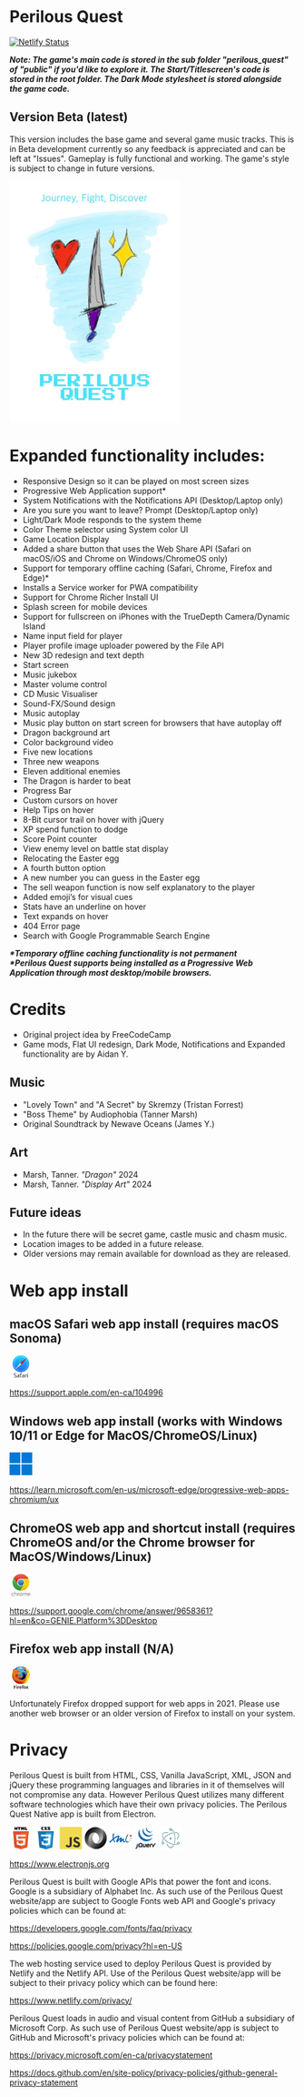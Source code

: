 # Perilous Quest

[![Netlify Status](https://api.netlify.com/api/v1/badges/05ef79ba-a166-4aeb-9e08-bba657c2d41a/deploy-status)](https://app.netlify.com/sites/perilous-quest/deploys)

<i><b>
Note: The game's main code is stored in the sub folder "perilous_quest" of "public" if you'd like to explore it. The Start/Titlescreen's code is stored in the root folder. The Dark Mode stylesheet is stored alongside the game code.
</b></i>

## Version Beta (latest)

This version includes the base game and several game music tracks. This is in Beta development currently so any feedback is appreciated and can be left at "Issues". Gameplay is fully functional and working. The game's style is subject to change in future versions.

<img src="https://raw.githubusercontent.com/aidan-yip/dragon_slayer/main/public/pq_poster.jpg?raw=true" alt="Perilous Quest poster" width="300"/>
  
# Expanded functionality includes: 
<ul>
  <li>Responsive Design so it can be played on most screen sizes</li>
  <li>Progressive Web Application support*</li>
  <li>System Notifications with the Notifications API (Desktop/Laptop only)</li>
  <li>Are you sure you want to leave? Prompt (Desktop/Laptop only)</li>
  <li>Light/Dark Mode responds to the system theme</li>
  <li>Color Theme selector using System color UI</li>
  <li>Game Location Display</li>
  <li>Added a share button that uses the Web Share API (Safari on macOS/iOS and Chrome on Windows/ChromeOS only)</li>
  <li>Support for temporary offline caching (Safari, Chrome, Firefox and Edge)*</li>
  <li>Installs a Service worker for PWA compatibility</li>
  <li>Support for Chrome Richer Install UI</li>
  <li>Splash screen for mobile devices</li> 
  <li>Support for fullscreen on iPhones with the TrueDepth Camera/Dynamic Island</li>
  <li>Name input field for player</li>
  <li>Player profile image uploader powered by the File API</li>
  <li>New 3D redesign and text depth</li>
  <li>Start screen</li>
  <li>Music jukebox</li> 
  <li>Master volume control</li>
  <li>CD Music Visualiser</li>
  <li>Sound-FX/Sound design</li> 
  <li>Music autoplay</li>
  <li>Music play button on start screen for browsers that have autoplay off</li>
  <li>Dragon background art</li>
  <li>Color background video</li>
  <li>Five new locations</li>
  <li>Three new weapons</li>
  <li>Eleven additional enemies</li>
  <li>The Dragon is harder to beat</li>
  <li>Progress Bar</li>
  <li>Custom cursors on hover</li>
  <li>Help Tips on hover</li>
  <li>8-Bit cursor trail on hover with jQuery</li>
  <li>XP spend function to dodge</li>
  <li>Score Point counter</li>
  <li>View enemy level on battle stat display</li>
  <li>Relocating the Easter egg</li>
  <li>A fourth button option</li>
  <li>A new number you can guess in the Easter egg</li>
  <li>The sell weapon function is now self explanatory to the player</li>
  <li>Added emoji’s for visual cues</li>
  <li>Stats have an underline on hover</li>
  <li>Text expands on hover</li>
  <li>404 Error page</li>
  <li>Search with Google Programmable Search Engine</li>
</ul>

<i><b>\*Temporary offline caching functionality is not permanent</b></i>
<br />
<i><b>\*Perilous Quest supports being installed as a Progressive Web Application through most desktop/mobile browsers.</b></i>

# Credits

<ul>
<li>Original project idea by FreeCodeCamp</li>
<li>Game mods, Flat UI redesign, Dark Mode, Notifications and Expanded functionality are by Aidan Y.</li>
</ul>

## Music

<ul>
<li>"Lovely Town" and "A Secret" by  Skremzy (Tristan Forrest)</li> 
<li>"Boss Theme" by Audiophobia (Tanner Marsh)</li>
<li>Original Soundtrack by Newave Oceans (James Y.)</li>
</ul>

## Art

<ul>
<li>Marsh, Tanner. <i>"Dragon"</i> 2024</li>
<li>Marsh, Tanner. <i>"Display Art"</i> 2024</li>
</ul>

## Future ideas

<ul>
<li>In the future there will be secret game, castle music and chasm music.</li> 
  
<li>Location images to be added in a future release.</li>

<li>Older versions may remain available for download as they are released.</li>
</ul>

# Web app install

## macOS Safari web app install (requires macOS Sonoma)
<img src="https://github.com/devicons/devicon/blob/master/icons/safari/safari-original-wordmark.svg" width="40" height="40"></img>

https://support.apple.com/en-ca/104996

## Windows web app install (works with Windows 10/11 or Edge for MacOS/ChromeOS/Linux)
<img src="https://github.com/devicons/devicon/blob/master/icons/windows11/windows11-original.svg" width="40" height="40"></img> 

https://learn.microsoft.com/en-us/microsoft-edge/progressive-web-apps-chromium/ux

## ChromeOS web app and shortcut install (requires ChromeOS and/or the Chrome browser for MacOS/Windows/Linux)
<img src="https://github.com/devicons/devicon/blob/master/icons/chrome/chrome-original-wordmark.svg" width="40" height="40"></img>

https://support.google.com/chrome/answer/9658361?hl=en&co=GENIE.Platform%3DDesktop

## Firefox web app install (N/A)
<img src="https://github.com/devicons/devicon/blob/master/icons/firefox/firefox-original-wordmark.svg" width="40" height="40"></img>

Unfortunately Firefox dropped support for web apps in 2021. Please use another web browser or an older version of Firefox to install on your system.

# Privacy

Perilous Quest is built from HTML, CSS, Vanilla JavaScript, XML, JSON and jQuery these programming languages and libraries in it of themselves will not compromise any data. However Perilous Quest utilizes many different software technologies which have their own privacy policies. The Perilous Quest Native app is built from Electron.

<img src="https://github.com/devicons/devicon/blob/master/icons/html5/html5-original-wordmark.svg" width="40" height="40"></img>
<img src="https://github.com/devicons/devicon/blob/master/icons/css3/css3-original-wordmark.svg" width="40" height="40"></img>
<img src="https://github.com/devicons/devicon/blob/master/icons/javascript/javascript-original.svg" width="40" height="40"></img>
<img src="https://github.com/devicons/devicon/blob/master/icons/json/json-original.svg" width="40" height="40"></img>
<img src="https://github.com/devicons/devicon/blob/master/icons/xml/xml-original.svg" width="40" height="40"></img>
<img src="https://github.com/devicons/devicon/blob/master/icons/jquery/jquery-original-wordmark.svg" width="40" height="40"></img>
<img src="https://github.com/devicons/devicon/blob/master/icons/electron/electron-original.svg" width="40" height="40"></img>

https://www.electronjs.org

Perilous Quest is built with Google APIs that power the font and icons. Google is a subsidiary of Alphabet Inc. As such use of the Perilous Quest website/app are subject to Google Fonts web API and Google's privacy policies which can be found at:

https://developers.google.com/fonts/faq/privacy

https://policies.google.com/privacy?hl=en-US

The web hosting service used to deploy Perilous Quest is provided by Netlify and the Netlify API. Use of the Perilous Quest website/app will be subject to their privacy policy which can be found here:

https://www.netlify.com/privacy/

Perilous Quest loads in audio and visual content from GitHub a subsidiary of Microsoft Corp. As such use of Perilous Quest website/app is subject to GitHub and Microsoft's privacy policies which can be found at:

https://privacy.microsoft.com/en-ca/privacystatement

https://docs.github.com/en/site-policy/privacy-policies/github-general-privacy-statement
